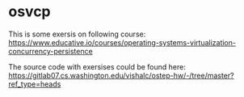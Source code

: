 # osvcp
This is some exersis on following course: https://www.educative.io/courses/operating-systems-virtualization-concurrency-persistence


The source code with exersises could be found here: https://gitlab07.cs.washington.edu/vishalc/ostep-hw/-/tree/master?ref_type=heads